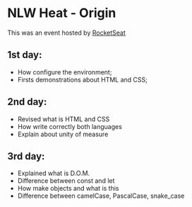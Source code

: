 # NLW Heat - Origin
This was an event hosted by <a href="https://www.rocketseat.com.br/">RocketSeat</a>

## 1st day:
- How configure the environment; 
- Firsts demonstrations about HTML and CSS;

## 2nd day:
- Revised what is HTML and CSS
- How write correctly both languages
- Explain about unity of measure

## 3rd day:
- Explained what is D.O.M.
- Difference between const and let
- How make objects and what is this
- Difference between camelCase, PascalCase, snake_case